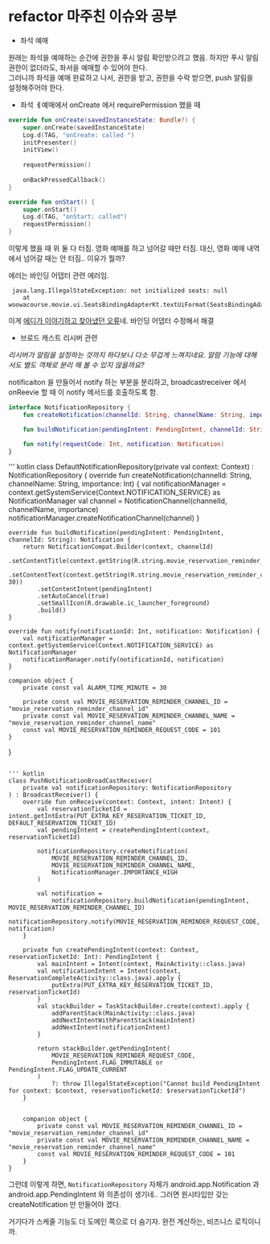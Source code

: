 
# refactor 마주친 이슈와 공부

- 좌석 예매

원래는 좌석을 예매하는 순간에 권한을 푸시 알림 확인받으려고 했음.
하지만 푸시 알림 권한이 없더라도, 좌서을 예매할 수 있어야 한다.  
그러니까 좌석을 예매 완료하고 나서, 권한을 받고, 권한을 수락 받으면, push 알림을 설정해주어야 한다.

- 좌석 ㅔ예매에서 onCreate 에서 requirePermission 했을 때

``` kotlin
override fun onCreate(savedInstanceState: Bundle?) {
    super.onCreate(savedInstanceState)
    Log.d(TAG, "onCreate: called ")
    initPresenter()
    initView()
    
    requestPermission()
    
    onBackPressedCallback()
}
```

``` kotlin
override fun onStart() {
    super.onStart()
    Log.d(TAG, "onStart: called")
    requestPermission()
}
```

이렇게 했을 때 위 둘 다 터짐.
영화 예매를 하고 넘어갈 때만 터짐.
대신, 영화 예매 내역에서 넘어갈 때는 안 터짐..
이유가 뭘까?

에러는 바인딩 어댑터 관련 에러임.

```agsl
 java.lang.IllegalStateException: not initialized seats: null
    at woowacourse.movie.ui.SeatsBindingAdapterKt.textUiFormat(SeatsBindingAdapter.kt:16)
```

이게 [에디가 이야기하고 찾아냈던 오류](https://fre2-dom.tistory.com/571)네. 바인딩 어댑터 수정해서 해결

- 브로드 캐스트 리시버 관련

_리시버가 알림을 설정하는 것까지 하다보니 다소 무겁게 느껴지네요.
알람 기능에 대해서도 별도 객체로 분리 해 볼 수 있지 않을까요?_

notificaiton 을 만들어서 notify 하는 부분을 분리하고, broadcastreceiver 에서 onReevie 할 때 이 notify 메서드를 호출하도록 함.

``` kotlin
interface NotificationRepository {
    fun createNotification(channelId: String, channelName: String, importance: Int)

    fun buildNotification(pendingIntent: PendingIntent, channelId: String): Notification

    fun notify(requestCode: Int, notification: Notification)
}
```

''' kotlin
class DefaultNotificationRepository(private val context: Context) : NotificationRepository {
override fun createNotification(channelId: String, channelName: String, importance: Int) {
val notificationManager = context.getSystemService(Context.NOTIFICATION_SERVICE) as NotificationManager
val channel = NotificationChannel(channelId, channelName, importance)
notificationManager.createNotificationChannel(channel)
}

    override fun buildNotification(pendingIntent: PendingIntent, channelId: String): Notification {
        return NotificationCompat.Builder(context, channelId)
            .setContentTitle(context.getString(R.string.movie_reservation_reminder_title))
            .setContentText(context.getString(R.string.movie_reservation_reminder_content, 30))
            .setContentIntent(pendingIntent)
            .setAutoCancel(true)
            .setSmallIcon(R.drawable.ic_launcher_foreground)
            .build()
    }

    override fun notify(notificationId: Int, notification: Notification) {
        val notificationManager = context.getSystemService(Context.NOTIFICATION_SERVICE) as NotificationManager
        notificationManager.notify(notificationId, notification)
    }

    companion object {
        private const val ALARM_TIME_MINUTE = 30

        private const val MOVIE_RESERVATION_REMINDER_CHANNEL_ID = "movie_reservation_reminder_channel_id"
        private const val MOVIE_RESERVATION_REMINDER_CHANNEL_NAME = "movie_reservation_reminder_channel_name"
        const val MOVIE_RESERVATION_REMINDER_REQUEST_CODE = 101
    }
}
```

''' kotlin
class PushNotificationBroadCastReceiver(
    private val notificationRepository: NotificationRepository
) : BroadcastReceiver() {
    override fun onReceive(context: Context, intent: Intent) {
        val reservationTicketId = intent.getIntExtra(PUT_EXTRA_KEY_RESERVATION_TICKET_ID, DEFAULT_RESERVATION_TICKET_ID)
        val pendingIntent = createPendingIntent(context, reservationTicketId)

        notificationRepository.createNotification(
            MOVIE_RESERVATION_REMINDER_CHANNEL_ID,
            MOVIE_RESERVATION_REMINDER_CHANNEL_NAME,
            NotificationManager.IMPORTANCE_HIGH
        )

        val notification =
            notificationRepository.buildNotification(pendingIntent, MOVIE_RESERVATION_REMINDER_CHANNEL_ID)
        notificationRepository.notify(MOVIE_RESERVATION_REMINDER_REQUEST_CODE, notification)
    }

    private fun createPendingIntent(context: Context, reservationTicketId: Int): PendingIntent {
        val mainIntent = Intent(context, MainActivity::class.java)
        val notificationIntent = Intent(context, ReservationCompleteActivity::class.java).apply {
            putExtra(PUT_EXTRA_KEY_RESERVATION_TICKET_ID, reservationTicketId)
        }
        val stackBuilder = TaskStackBuilder.create(context).apply {
            addParentStack(MainActivity::class.java)
            addNextIntentWithParentStack(mainIntent)
            addNextIntent(notificationIntent)
        }

        return stackBuilder.getPendingIntent(
            MOVIE_RESERVATION_REMINDER_REQUEST_CODE,
            PendingIntent.FLAG_IMMUTABLE or PendingIntent.FLAG_UPDATE_CURRENT
        )
            ?: throw IllegalStateException("Cannot build PendingIntent for context: $context, reservationTicketId: $reservationTicketId")
    }


    companion object {
        private const val MOVIE_RESERVATION_REMINDER_CHANNEL_ID = "movie_reservation_reminder_channel_id"
        private const val MOVIE_RESERVATION_REMINDER_CHANNEL_NAME = "movie_reservation_reminder_channel_name"
        const val MOVIE_RESERVATION_REMINDER_REQUEST_CODE = 101
    }
}

```

그런데 이렇게 하면, `NotificationRepository` 자체가 android.app.Notification 과 android.app.PendingIntent 와 의존성이 생기네..
그러면 원시타입만 갖는 createNotification 만 만들어야 겠다.


거기다가 스케줄 기능도 더 도메인 쪽으로 더 숨기자.
완전 계산하는, 비즈니스 로직이니까.